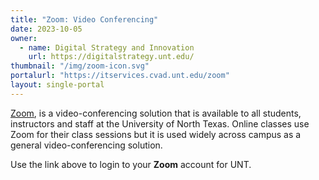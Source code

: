 ```yaml
---
title: "Zoom: Video Conferencing"
date: 2023-10-05
owner:
  - name: Digital Strategy and Innovation
    url: https://digitalstrategy.unt.edu/
thumbnail: "/img/zoom-icon.svg"
portalurl: "https://itservices.cvad.unt.edu/zoom"
layout: single-portal
---
```

[Zoom](https://itservices.cvad.unt.edu/zoom/ 'Zoom'), is a video-conferencing solution that is available to all students, instructors and staff at the University of North Texas. Online classes use Zoom for their class sessions but it is used widely across campus as a general video-conferencing solution.

Use the link above to login to your **Zoom** account for UNT.